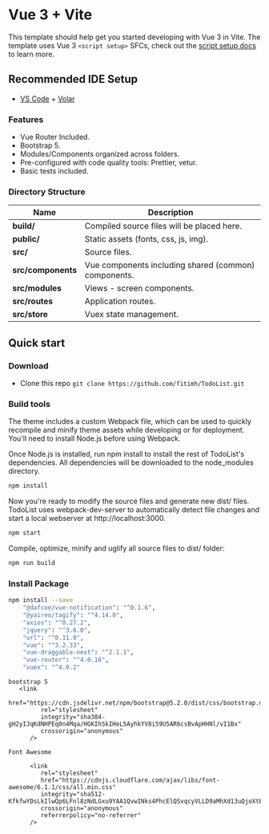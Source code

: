 # Vue 3 + Vite

This template should help get you started developing with Vue 3 in Vite. The template uses Vue 3 `<script setup>` SFCs, check out the [script setup docs](https://v3.vuejs.org/api/sfc-script-setup.html#sfc-script-setup) to learn more.

## Recommended IDE Setup

- [VS Code](https://code.visualstudio.com/) + [Volar](https://marketplace.visualstudio.com/items?itemName=Vue.volar)


### Features

- Vue Router Included.
- Bootstrap 5.
- Modules/Components organized across folders.
- Pre-configured with code quality tools: Prettier, vetur.
- Basic tests included.

### Directory Structure

| Name                              | Description |
| --------------------------------- | ----------- |
| **build/**                        | Compiled source files will be placed here. |
| **public/**                       | Static assets (fonts, css, js, img). |
| **src/**                          | Source files. |
| **src/components**                | Vue components including shared (common) components. |
| **src/modules**                   | Views - screen components. |
| **src/routes**                    | Application routes. |
| **src/store**                     | Vuex state management. |



## Quick start

### Download

* Clone this repo `git clone https://github.com/fitimh/TodoList.git`

### Build tools

The theme includes a custom Webpack file, which can be used to quickly recompile and minify theme assets while developing or for deployment. You'll need to install Node.js before using Webpack.

Once Node.js is installed, run npm install to install the rest of TodoList's dependencies. All dependencies will be downloaded to the node_modules directory.

```sh
npm install
```

Now you're ready to modify the source files and generate new dist/ files. TodoList uses webpack-dev-server to automatically detect file changes and start a local webserver at http://localhost:3000.

```sh
npm start
```

Compile, optimize, minify and uglify all source files to dist/ folder:

```sh
npm run build
```


### Install Package
```sh
npm install --save
    "@dafcoe/vue-notification": "^0.1.6",
    "@yaireo/tagify": "^4.14.0",
    "axios": "^0.27.2",
    "jquery": "^3.6.0",
    "url": "^0.11.0",
    "vue": "^3.2.33",
    "vue-draggable-next": "^2.1.1",
    "vue-router": "^4.0.16",
    "vuex": "^4.0.2"
```
```
bootstrap 5
   <link
         href="https://cdn.jsdelivr.net/npm/bootstrap@5.2.0/dist/css/bootstrap.min.css"
         rel="stylesheet"
         integrity="sha384-gH2yIJqKdNHPEq0n4Mqa/HGKIhSkIHeL5AyhkYV8i59U5AR6csBvApHHNl/vI1Bx"
         crossorigin="anonymous"
      />
      
Font Awesome
      
      <link
         rel="stylesheet"
         href="https://cdnjs.cloudflare.com/ajax/libs/font-awesome/6.1.1/css/all.min.css"
         integrity="sha512-KfkfwYDsLkIlwQp6LFnl8zNdLGxu9YAA1QvwINks4PhcElQSvqcyVLLD9aMhXd13uQjoXtEKNosOWaZqXgel0g=="
         crossorigin="anonymous"
         referrerpolicy="no-referrer"
      />

```


